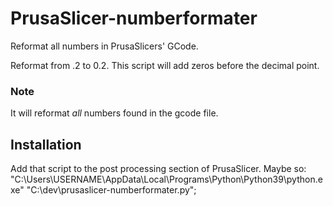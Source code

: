 # PrusaSlicer-numberformater
Reformat all numbers in PrusaSlicers' GCode. 

Reformat from .2 to 0.2. This script will add zeros before the decimal point. 

### Note
It will reformat _all_ numbers found in the gcode file.


## Installation
Add that script to the post processing section of PrusaSlicer.
Maybe so: 
"C:\Users\USERNAME\AppData\Local\Programs\Python\Python39\python.exe" "C:\dev\prusaslicer-numberformater.py";
